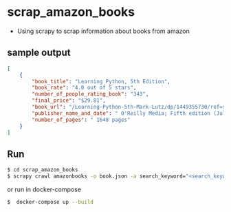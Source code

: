# scrap_amazon_books


* Using scrapy to scrap information about books from amazon
## sample output
```json
[
    {
        "book_title": "Learning Python, 5th Edition",
        "book_rate": "4.0 out of 5 stars",
        "number_of_people_rating_book": "343",
        "final_price": "$29.81",
        "book_url": "/Learning-Python-5th-Mark-Lutz/dp/1449355730/ref=sr_1_1?keywords=python&qid=1565893950&s=books&sr=1-1",
        "publisher_name_and_date": " O'Reilly Media; Fifth edition (July 6, 2013)",
        "number_of_pages": " 1648 pages"
    }
]
```

## Run

```sh
$ cd scrap_amazon_books
$ scrapy crawl amazonbooks -o book.json -a search_keyword="<search_keyword>" 
```

or run in docker-compose

```sh
$  docker-compose up --build
```
